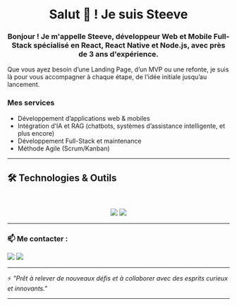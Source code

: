 <h1 align="center">Salut 👋 ! Je suis Steeve</h1>

<div align="center">
  <h3>Bonjour ! Je m'appelle Steeve, développeur Web et Mobile Full-Stack spécialisé en React, React Native et Node.js, avec près de 3 ans d'expérience.</h3>
</div>

<p>Que vous ayez besoin d’une Landing Page, d’un MVP ou une refonte, je suis là pour vous accompagner à chaque étape, de l’idée initiale jusqu’au lancement.</p>

<h3>Mes services</h3>

<ul>
  <li>Développement d’applications web & mobiles</li>
  <li>Intégration d’IA et RAG (chatbots, systèmes d’assistance intelligente, et plus encore)</li>
  <li>Développement Full-Stack et maintenance</li>
  <li>Méthode Agile (Scrum/Kanban)</li>
</ul>

---

## 🛠️ Technologies & Outils

<br>

<p align="center">
  <img src="https://skillicons.dev/icons?i=ts,react,nodejs,nextjs,express,nestjs,mongodb,postgres,prisma" />
  <img src="https://skillicons.dev/icons?i=html,css,js,sass,tailwind,redux,git,postman,figma" />
</p>

---

### 📫 Me contacter :

<p>
  <a href="mailto:bonenfantstee@gmail.com"><img src="https://skillicons.dev/icons?i=gmail" /></a>
  <a href="https://www.linkedin.com/in/steeve-b-%F0%9F%92%BB%F0%9F%93%B1-683531300?utm_source=share&utm_campaign=share_via&utm_content=profile&utm_medium=ios_app" target="blank"><img src="https://skillicons.dev/icons?i=linkedin" /></a>
</p>

---

⚡️ _"Prêt à relever de nouveaux défis et à collaborer avec des esprits curieux et innovants."_

---
